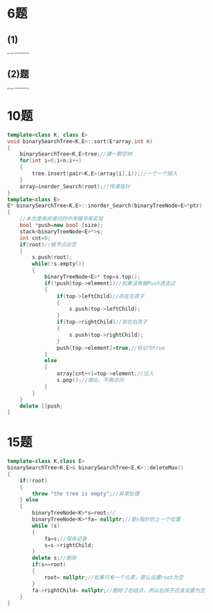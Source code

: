 # 6题

## (1)

<img src="C:\Users\4399\AppData\Roaming\Typora\typora-user-images\image-20211202081850542.png" alt="image-20211202081850542" style="zoom: 25%;" />



## (2)题

<img src="C:\Users\4399\AppData\Roaming\Typora\typora-user-images\image-20211202081926744.png" alt="image-20211202081926744" style="zoom:25%;" />



# 10题

```c++
template<class K, class E>
void binarySearchTree<K,E>::sort(E*array,int n)
{
    binarySearchTree<K,E>tree;//建一颗空树
    for(int i=0;i<n;i++)
    {
        tree.insert(pair<K,E>(array[i],i));//一个一个插入
    }
    array=inorder_Search(root);//传递指针
}
template<class E>
E* binarySearchTree<K,E>::inorder_Search(binaryTreeNode<E>*ptr)
{
    //本次使用非递归的中序搜寻来实现
    bool *push=new bool [size];
    stack<binaryTreeNode<E>*>s;
    int cnt=0;
    if(root)//根节点非空
    {
        s.push(root);
        while(!s.empty())
        {
            binaryTreeNode<E>* top=s.top();
            if(!push[top->element])//如果没有被Push进去过
            {
                if(top->leftChild)//存在左孩子
                {
                    s.push(top->leftChild);
                }
                if(top->rightChild)//存在右孩子
                {
                    s.push(top->rightChild);         
                }
                push[top->element]=true;//标记为true
            }
            else
            {
                array[cnt++]=top->element;//压入
                s.pop();//弹出，不再访问
            }
        }
    }
    delete []push;
}

```



# 15题

```c++
template<class K,class E>
binarySearchTree<K,E>& binarySearchTree<E,K>::deleteMax() 
{
    if(!root)
    {
        throw "the tree is empty";//异常处理
    } else
    {
        binaryTreeNode<K>*s=root;//
        binaryTreeNode<K>*fa= nullptr;//是s指针的上一个位置
        while (s)
        {
            fa=s;//保存记录
            s=s->rightChild;
        }
        delete s;//删除
        if(s==root)
        {
            root= nullptr;//如果只有一个元素，那么设置root为空
        }
        fa->rightChild= nullptr;//删除了右结点，所以右孩子应该设置为空
    }
}   
```

